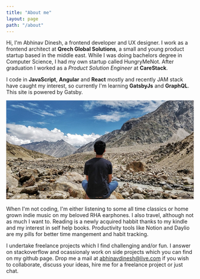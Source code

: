 ```yaml
---
title: "About me"
layout: page
path: "/about"
---
```


Hi, I'm Abhinav Dinesh, a frontend developer and UX designer. I work as a frontend architect at **Qrech Global Solutions**, a small and young product startup based in the middle east. While I was doing bachelors degree in Computer Science, I had my own startup called HungryMeNot. After graduation I worked as a *Product Solution Engineer* at **CareStack**.

I code in **JavaScript**, **Angular** and **React** mostly and recently JAM stack have caught my interest, so currently I'm learning **GatsbyJs** and **GraphQL**. This site is powered by Gatsby.

![Image of Abhinav meditating at Spiti Valley, India](./1.jpg " Spiti Valley, India")

When I'm not coding, I'm either listening to some all time classics or home grown indie music on my beloved RHA earphones. I also travel, although not as much I want to. Reading is a newly acquired habbit thanks to my kindle and my interest in self help books. Productivity tools like Notion and Daylio are my pills for better time mangement and habit tracking.

I undertake freelance projects which I find challenging and/or fun. I answer on stackoverflow and ocassionaly work on side projects which you can find on my github page. Drop me a mail at <abhinavdinesh@live.com> if you wish to collaborate, discuss your ideas, hire me for a freelance project or just chat. 